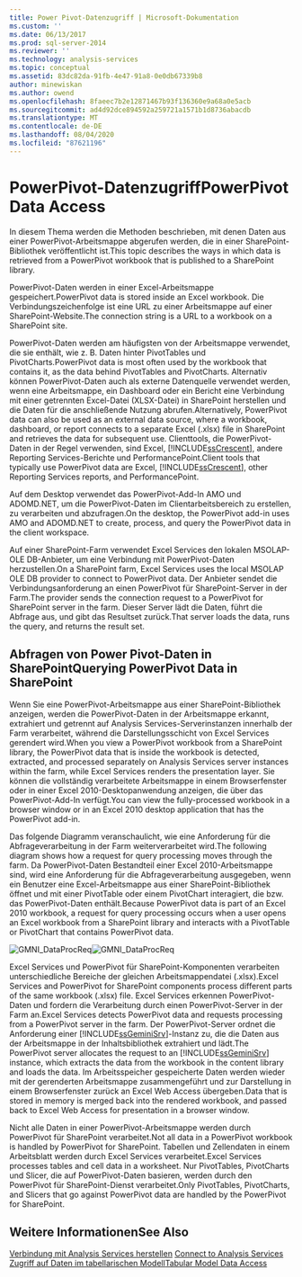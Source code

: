 ```yaml
---
title: Power Pivot-Datenzugriff | Microsoft-Dokumentation
ms.custom: ''
ms.date: 06/13/2017
ms.prod: sql-server-2014
ms.reviewer: ''
ms.technology: analysis-services
ms.topic: conceptual
ms.assetid: 83dc82da-91fb-4e47-91a8-0e0db67339b8
author: minewiskan
ms.author: owend
ms.openlocfilehash: 8faeec7b2e12871467b93f136360e9a68a0e5acb
ms.sourcegitcommit: ad4d92dce894592a259721a1571b1d8736abacdb
ms.translationtype: MT
ms.contentlocale: de-DE
ms.lasthandoff: 08/04/2020
ms.locfileid: "87621196"
---
```

# <a name="powerpivot-data-access"></a><span data-ttu-id="ff62d-102">PowerPivot-Datenzugriff</span><span class="sxs-lookup"><span data-stu-id="ff62d-102">PowerPivot Data Access</span></span>
  <span data-ttu-id="ff62d-103">In diesem Thema werden die Methoden beschrieben, mit denen Daten aus einer PowerPivot-Arbeitsmappe abgerufen werden, die in einer SharePoint-Bibliothek veröffentlicht ist.</span><span class="sxs-lookup"><span data-stu-id="ff62d-103">This topic describes the ways in which data is retrieved from a PowerPivot workbook that is published to a SharePoint library.</span></span>  
  
 <span data-ttu-id="ff62d-104">PowerPivot-Daten werden in einer Excel-Arbeitsmappe gespeichert.</span><span class="sxs-lookup"><span data-stu-id="ff62d-104">PowerPivot data is stored inside an Excel workbook.</span></span> <span data-ttu-id="ff62d-105">Die Verbindungszeichenfolge ist eine URL zu einer Arbeitsmappe auf einer SharePoint-Website.</span><span class="sxs-lookup"><span data-stu-id="ff62d-105">The connection string is a URL to a workbook on a SharePoint site.</span></span>  
  
 <span data-ttu-id="ff62d-106">PowerPivot-Daten werden am häufigsten von der Arbeitsmappe verwendet, die sie enthält, wie z. B. Daten hinter PivotTables und PivotCharts.</span><span class="sxs-lookup"><span data-stu-id="ff62d-106">PowerPivot data is most often used by the workbook that contains it, as the data behind PivotTables and PivotCharts.</span></span> <span data-ttu-id="ff62d-107">Alternativ können PowerPivot-Daten auch als externe Datenquelle verwendet werden, wenn eine Arbeitsmappe, ein Dashboard oder ein Bericht eine Verbindung mit einer getrennten Excel-Datei (XLSX-Datei) in SharePoint herstellen und die Daten für die anschließende Nutzung abrufen.</span><span class="sxs-lookup"><span data-stu-id="ff62d-107">Alternatively, PowerPivot data can also be used as an external data source, where a workbook, dashboard, or report connects to a separate Excel (.xlsx) file in SharePoint and retrieves the data for subsequent use.</span></span> <span data-ttu-id="ff62d-108">Clienttools, die PowerPivot-Daten in der Regel verwenden, sind Excel, [!INCLUDE[ssCrescent](../../includes/sscrescent-md.md)], andere Reporting Services-Berichte und PerformancePoint.</span><span class="sxs-lookup"><span data-stu-id="ff62d-108">Client tools that typically use PowerPivot data are Excel, [!INCLUDE[ssCrescent](../../includes/sscrescent-md.md)], other Reporting Services reports, and PerformancePoint.</span></span>  
  
 <span data-ttu-id="ff62d-109">Auf dem Desktop verwendet das PowerPivot-Add-In AMO und ADOMD.NET, um die PowerPivot-Daten im Clientarbeitsbereich zu erstellen, zu verarbeiten und abzufragen.</span><span class="sxs-lookup"><span data-stu-id="ff62d-109">On the desktop, the PowerPivot add-in uses AMO and ADOMD.NET to create, process, and query the PowerPivot data in the client workspace.</span></span>  
  
 <span data-ttu-id="ff62d-110">Auf einer SharePoint-Farm verwendet Excel Services den lokalen MSOLAP-OLE DB-Anbieter, um eine Verbindung mit PowerPivot-Daten herzustellen.</span><span class="sxs-lookup"><span data-stu-id="ff62d-110">On a SharePoint farm, Excel Services uses the local MSOLAP OLE DB provider to connect to PowerPivot data.</span></span> <span data-ttu-id="ff62d-111">Der Anbieter sendet die Verbindungsanforderung an einen PowerPivot für SharePoint-Server in der Farm.</span><span class="sxs-lookup"><span data-stu-id="ff62d-111">The provider sends the connection request to a PowerPivot for SharePoint server in the farm.</span></span> <span data-ttu-id="ff62d-112">Dieser Server lädt die Daten, führt die Abfrage aus, und gibt das Resultset zurück.</span><span class="sxs-lookup"><span data-stu-id="ff62d-112">That server loads the data, runs the query, and returns the result set.</span></span>  
  
##  <a name="querying-powerpivot-data-in-sharepoint"></a><a name="queryproc"></a><span data-ttu-id="ff62d-113">Abfragen von Power Pivot-Daten in SharePoint</span><span class="sxs-lookup"><span data-stu-id="ff62d-113">Querying PowerPivot Data in SharePoint</span></span>  
 <span data-ttu-id="ff62d-114">Wenn Sie eine PowerPivot-Arbeitsmappe aus einer SharePoint-Bibliothek anzeigen, werden die PowerPivot-Daten in der Arbeitsmappe erkannt, extrahiert und getrennt auf Analysis Services-Serverinstanzen innerhalb der Farm verarbeitet, während die Darstellungsschicht von Excel Services gerendert wird.</span><span class="sxs-lookup"><span data-stu-id="ff62d-114">When you view a PowerPivot workbook from a SharePoint library, the PowerPivot data that is inside the workbook is detected, extracted, and processed separately on Analysis Services server instances within the farm, while Excel Services renders the presentation layer.</span></span> <span data-ttu-id="ff62d-115">Sie können die vollständig verarbeitete Arbeitsmappe in einem Browserfenster oder in einer Excel 2010-Desktopanwendung anzeigen, die über das PowerPivot-Add-In verfügt.</span><span class="sxs-lookup"><span data-stu-id="ff62d-115">You can view the fully-processed workbook in a browser window or in an Excel 2010 desktop application that has the PowerPivot add-in.</span></span>  
  
 <span data-ttu-id="ff62d-116">Das folgende Diagramm veranschaulicht, wie eine Anforderung für die Abfrageverarbeitung in der Farm weiterverarbeitet wird.</span><span class="sxs-lookup"><span data-stu-id="ff62d-116">The following diagram shows how a request for query processing moves through the farm.</span></span> <span data-ttu-id="ff62d-117">Da PowerPivot-Daten Bestandteil einer Excel 2010-Arbeitsmappe sind, wird eine Anforderung für die Abfrageverarbeitung ausgegeben, wenn ein Benutzer eine Excel-Arbeitsmappe aus einer SharePoint-Bibliothek öffnet und mit einer PivotTable oder einem PivotChart interagiert, die bzw. das PowerPivot-Daten enthält.</span><span class="sxs-lookup"><span data-stu-id="ff62d-117">Because PowerPivot data is part of an Excel 2010 workbook, a request for query processing occurs when a user opens an Excel workbook from a SharePoint library and interacts with a PivotTable or PivotChart that contains PowerPivot data.</span></span>  
  
 <span data-ttu-id="ff62d-118">![GMNI_DataProcReq](../media/gmni-dataprocreq.gif "GMNI_DataProcReq")</span><span class="sxs-lookup"><span data-stu-id="ff62d-118">![GMNI_DataProcReq](../media/gmni-dataprocreq.gif "GMNI_DataProcReq")</span></span>  
  
 <span data-ttu-id="ff62d-119">Excel Services und PowerPivot für SharePoint-Komponenten verarbeiten unterschiedliche Bereiche der gleichen Arbeitsmappendatei (.xlsx).</span><span class="sxs-lookup"><span data-stu-id="ff62d-119">Excel Services and PowerPivot for SharePoint components process different parts of the same workbook (.xlsx) file.</span></span> <span data-ttu-id="ff62d-120">Excel Services erkennen PowerPivot-Daten und fordern die Verarbeitung durch einen PowerPivot-Server in der Farm an.</span><span class="sxs-lookup"><span data-stu-id="ff62d-120">Excel Services detects PowerPivot data and requests processing from a PowerPivot server in the farm.</span></span> <span data-ttu-id="ff62d-121">Der PowerPivot-Server ordnet die Anforderung einer [!INCLUDE[ssGeminiSrv](../../includes/ssgeminisrv-md.md)]-Instanz zu, die die Daten aus der Arbeitsmappe in der Inhaltsbibliothek extrahiert und lädt.</span><span class="sxs-lookup"><span data-stu-id="ff62d-121">The PowerPivot server allocates the request to an [!INCLUDE[ssGeminiSrv](../../includes/ssgeminisrv-md.md)] instance, which extracts the data from the workbook in the content library and loads the data.</span></span> <span data-ttu-id="ff62d-122">Im Arbeitsspeicher gespeicherte Daten werden wieder mit der gerenderten Arbeitsmappe zusammengeführt und zur Darstellung in einem Browserfenster zurück an Excel Web Access übergeben.</span><span class="sxs-lookup"><span data-stu-id="ff62d-122">Data that is stored in memory is merged back into the rendered workbook, and passed back to Excel Web Access for presentation in a browser window.</span></span>  
  
 <span data-ttu-id="ff62d-123">Nicht alle Daten in einer PowerPivot-Arbeitsmappe werden durch PowerPivot für SharePoint verarbeitet.</span><span class="sxs-lookup"><span data-stu-id="ff62d-123">Not all data in a PowerPivot workbook is handled by PowerPivot for SharePoint.</span></span> <span data-ttu-id="ff62d-124">Tabellen und Zellendaten in einem Arbeitsblatt werden durch Excel Services verarbeitet.</span><span class="sxs-lookup"><span data-stu-id="ff62d-124">Excel Services processes tables and cell data in a worksheet.</span></span> <span data-ttu-id="ff62d-125">Nur PivotTables, PivotCharts und Slicer, die auf PowerPivot-Daten basieren, werden durch den PowerPivot für SharePoint-Dienst verarbeitet.</span><span class="sxs-lookup"><span data-stu-id="ff62d-125">Only PivotTables, PivotCharts, and Slicers that go against PowerPivot data are handled by the PowerPivot for SharePoint.</span></span>  
  
## <a name="see-also"></a><span data-ttu-id="ff62d-126">Weitere Informationen</span><span class="sxs-lookup"><span data-stu-id="ff62d-126">See Also</span></span>  
 <span data-ttu-id="ff62d-127">[Verbindung mit Analysis Services herstellen](../instances/connect-to-analysis-services.md) </span><span class="sxs-lookup"><span data-stu-id="ff62d-127">[Connect to Analysis Services](../instances/connect-to-analysis-services.md) </span></span>  
 [<span data-ttu-id="ff62d-128">Zugriff auf Daten im tabellarischen Modell</span><span class="sxs-lookup"><span data-stu-id="ff62d-128">Tabular Model Data Access</span></span>](../tabular-models/tabular-model-data-access.md)  
  
  

